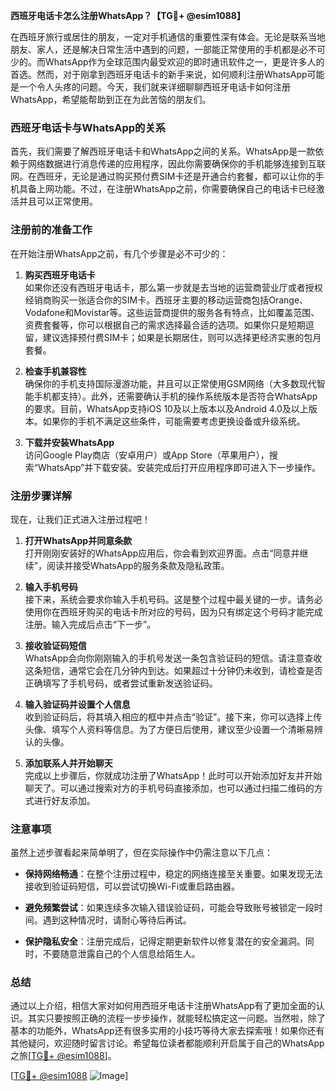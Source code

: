 **西班牙电话卡怎么注册WhatsApp？【TG💪+ @esim1088】**

在西班牙旅行或居住的朋友，一定对手机通信的重要性深有体会。无论是联系当地朋友、家人，还是解决日常生活中遇到的问题，一部能正常使用的手机都是必不可少的。而WhatsApp作为全球范围内最受欢迎的即时通讯软件之一，更是许多人的首选。然而，对于刚拿到西班牙电话卡的新手来说，如何顺利注册WhatsApp可能是一个令人头疼的问题。今天，我们就来详细聊聊西班牙电话卡如何注册WhatsApp，希望能帮助到正在为此苦恼的朋友们。

### 西班牙电话卡与WhatsApp的关系

首先，我们需要了解西班牙电话卡和WhatsApp之间的关系。WhatsApp是一款依赖于网络数据进行消息传递的应用程序，因此你需要确保你的手机能够连接到互联网。在西班牙，无论是通过购买预付费SIM卡还是开通合约套餐，都可以让你的手机具备上网功能。不过，在注册WhatsApp之前，你需要确保自己的电话卡已经激活并且可以正常使用。

### 注册前的准备工作

在开始注册WhatsApp之前，有几个步骤是必不可少的：

1. **购买西班牙电话卡**  
   如果你还没有西班牙电话卡，那么第一步就是去当地的运营商营业厅或者授权经销商购买一张适合你的SIM卡。西班牙主要的移动运营商包括Orange、Vodafone和Movistar等。这些运营商提供的服务各有特点，比如覆盖范围、资费套餐等，你可以根据自己的需求选择最合适的选项。如果你只是短期逗留，建议选择预付费SIM卡；如果是长期居住，则可以选择更经济实惠的包月套餐。

2. **检查手机兼容性**  
   确保你的手机支持国际漫游功能，并且可以正常使用GSM网络（大多数现代智能手机都支持）。此外，还需要确认手机的操作系统版本是否符合WhatsApp的要求。目前，WhatsApp支持iOS 10及以上版本以及Android 4.0及以上版本。如果你的手机不满足这些条件，可能需要考虑更换设备或升级系统。

3. **下载并安装WhatsApp**  
   访问Google Play商店（安卓用户）或App Store（苹果用户），搜索“WhatsApp”并下载安装。安装完成后打开应用程序即可进入下一步操作。

### 注册步骤详解

现在，让我们正式进入注册过程吧！

1. **打开WhatsApp并同意条款**  
   打开刚刚安装好的WhatsApp应用后，你会看到欢迎界面。点击“同意并继续”，阅读并接受WhatsApp的服务条款及隐私政策。

2. **输入手机号码**  
   接下来，系统会要求你输入手机号码。这是整个过程中最关键的一步。请务必使用你在西班牙购买的电话卡所对应的号码，因为只有绑定这个号码才能完成注册。输入完成后点击“下一步”。

3. **接收验证码短信**  
   WhatsApp会向你刚刚输入的手机号发送一条包含验证码的短信。请注意查收这条短信，通常它会在几分钟内到达。如果超过十分钟仍未收到，请检查是否正确填写了手机号码，或者尝试重新发送验证码。

4. **输入验证码并设置个人信息**  
   收到验证码后，将其填入相应的框中并点击“验证”。接下来，你可以选择上传头像、填写个人资料等信息。为了方便日后使用，建议至少设置一个清晰易辨认的头像。

5. **添加联系人并开始聊天**  
   完成以上步骤后，你就成功注册了WhatsApp！此时可以开始添加好友并开始聊天了。可以通过搜索对方的手机号码直接添加，也可以通过扫描二维码的方式进行好友添加。

### 注意事项

虽然上述步骤看起来简单明了，但在实际操作中仍需注意以下几点：

- **保持网络畅通**：在整个注册过程中，稳定的网络连接至关重要。如果发现无法接收到验证码短信，可以尝试切换Wi-Fi或重启路由器。
  
- **避免频繁尝试**：如果连续多次输入错误验证码，可能会导致账号被锁定一段时间。遇到这种情况时，请耐心等待后再试。

- **保护隐私安全**：注册完成后，记得定期更新软件以修复潜在的安全漏洞。同时，不要随意泄露自己的个人信息给陌生人。

### 总结

通过以上介绍，相信大家对如何用西班牙电话卡注册WhatsApp有了更加全面的认识。其实只要按照正确的流程一步步操作，就能轻松搞定这一问题。当然啦，除了基本的功能外，WhatsApp还有很多实用的小技巧等待大家去探索哦！如果你还有其他疑问，欢迎随时留言讨论。希望每位读者都能顺利开启属于自己的WhatsApp之旅[[TG💪+ @esim1088](https://t.me/s/esim1088)]。

[[TG💪+ @esim1088](https://t.me/s/esim1088) ![Image](https://i.postimg.cc/4NQfJmqS/Snipaste-2025-05-13-00-14-12.png)]